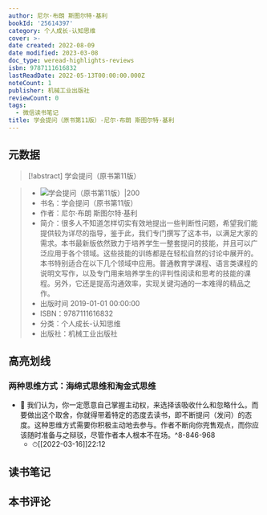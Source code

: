 ```yaml
---
author: 尼尔·布朗 斯图尔特·基利
bookId: '25614397'
category: 个人成长-认知思维
cover: >-
date created: 2022-08-09
date modified: 2023-03-08
doc_type: weread-highlights-reviews
isbn: 9787111616832
lastReadDate: 2022-05-13T00:00:00.000Z
noteCount: 1
publisher: 机械工业出版社
reviewCount: 0
tags:
  - 微信读书笔记
title: 学会提问（原书第11版）-尼尔·布朗 斯图尔特·基利
---
```


## 元数据

>[!abstract] 学会提问（原书第11版）

> - ![学会提问（原书第11版）|200](https://wfqqreader-1252317822.image.myqcloud.com/cover/397/25614397/t7_25614397.jpg)
> - 书名：学会提问（原书第11版）
> - 作者：尼尔·布朗 斯图尔特·基利
> - 简介：很多人不知道怎样切实有效地提出一些判断性问题，希望我们能提供较为详尽的指导，鉴于此，我们专门撰写了这本书，以满足大家的需求。本书最新版依然致力于培养学生一整套提问的技能，并且可以广泛应用于各个领域。这些技能的训练都是在轻松自然的讨论中展开的。本书特别适合在以下几个领域中应用。普通教育学课程、语言类课程的说明文写作，以及专门用来培养学生的评判性阅读和思考的技能的课程。另外，它还是提高沟通效率，实现关键沟通的一本难得的精品之作。
> - 出版时间 2019-01-01 00:00:00
> - ISBN：9787111616832
> - 分类：个人成长-认知思维
> - 出版社：机械工业出版社

## 高亮划线

### 两种思维方式：海绵式思维和淘金式思维

- 📌 我们认为，你一定愿意自己掌握主动权，来选择该吸收什么和忽略什么。而要做出这个取舍，你就得带着特定的态度去读书，即不断提问（发问）的态度。这种思维方式需要你积极主动地去参与。作者不断向你兜售观点，而你应该随时准备与之辩驳，尽管作者本人根本不在场。^8-846-968
	- ⏱[[2022-03-16]]22:12

## 读书笔记

## 本书评论
